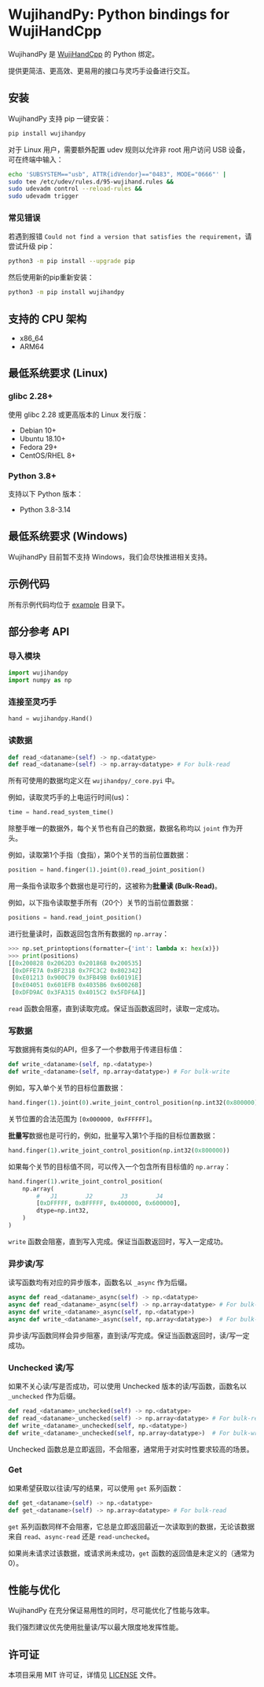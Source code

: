 # WujihandPy: Python bindings for WujiHandCpp

WujihandPy 是 [WujiHandCpp](https://github.com/Wuji-Technology-Co-Ltd/wujihandcpp) 的 Python 绑定。

提供更简洁、更高效、更易用的接口与灵巧手设备进行交互。

## 安装

WujihandPy 支持 pip 一键安装：

```bash
pip install wujihandpy
```

对于 Linux 用户，需要额外配置 udev 规则以允许非 root 用户访问 USB 设备，可在终端中输入：

```bash
echo 'SUBSYSTEM=="usb", ATTR{idVendor}=="0483", MODE="0666"' |
sudo tee /etc/udev/rules.d/95-wujihand.rules &&
sudo udevadm control --reload-rules &&
sudo udevadm trigger
```

### 常见错误

若遇到报错 `Could not find a version that satisfies the requirement`，请尝试升级 pip：

```bash
python3 -m pip install --upgrade pip
```

然后使用新的pip重新安装：

```bash
python3 -m pip install wujihandpy
```

## 支持的 CPU 架构

- x86_64
- ARM64

## 最低系统要求 (Linux)

### glibc 2.28+

使用 glibc 2.28 或更高版本的 Linux 发行版：
- Debian 10+
- Ubuntu 18.10+
- Fedora 29+
- CentOS/RHEL 8+

### Python 3.8+

支持以下 Python 版本：

- Python 3.8-3.14

## 最低系统要求 (Windows)

WujihandPy 目前暂不支持 Windows，我们会尽快推进相关支持。

## 示例代码

所有示例代码均位于 [example](example) 目录下。

## 部分参考 API

### 导入模块

```python
import wujihandpy
import numpy as np
```

### 连接至灵巧手

```python
hand = wujihandpy.Hand()
```

### 读数据

```python
def read_<dataname>(self) -> np.<datatype>
def read_<dataname>(self) -> np.array<datatype> # For bulk-read
```

所有可使用的数据均定义在 `wujihandpy/_core.pyi` 中。

例如，读取灵巧手的上电运行时间(us)：

```python
time = hand.read_system_time()
```

除整手唯一的数据外，每个关节也有自己的数据，数据名称均以 `joint` 作为开头。

例如，读取第1个手指（食指），第0个关节的当前位置数据：

```python
position = hand.finger(1).joint(0).read_joint_position()
```

用一条指令读取多个数据也是可行的，这被称为**批量读 (Bulk-Read)**。

例如，以下指令读取整手所有（20个）关节的当前位置数据：

```python
positions = hand.read_joint_position()
```

进行批量读时，函数返回包含所有数据的 `np.array`：

```python
>>> np.set_printoptions(formatter={'int': lambda x: hex(x)})
>>> print(positions)
[[0x200828 0x2062D3 0x20186B 0x200535]
 [0xDFFE7A 0xBF2318 0x7FC3C2 0x802342]
 [0xE01213 0x900C79 0x3FB49B 0x60191E]
 [0xE04051 0x601EFB 0x4035B6 0x60026B]
 [0xDFD9AC 0x3FA315 0x4015C2 0x5FDF6A]]
```

`read` 函数会阻塞，直到读取完成。保证当函数返回时，读取一定成功。

### 写数据

写数据拥有类似的API，但多了一个参数用于传递目标值：

```python
def write_<dataname>(self, np.<datatype>)
def write_<dataname>(self, np.array<datatype>) # For bulk-write
```

例如，写入单个关节的目标位置数据：

```python
hand.finger(1).joint(0).write_joint_control_position(np.int32(0x800000))
```

关节位置的合法范围为 `[0x000000, 0xFFFFFF]`。

**批量写**数据也是可行的，例如，批量写入第1个手指的目标位置数据：

```python
hand.finger(1).write_joint_control_position(np.int32(0x800000))
```

如果每个关节的目标值不同，可以传入一个包含所有目标值的 `np.array`：

```python
hand.finger(1).write_joint_control_position(
    np.array(
        #   J1        J2        J3        J4
        [0xDFFFFF, 0xBFFFFF, 0x400000, 0x600000],
        dtype=np.int32,
    )
)
```

`write` 函数会阻塞，直到写入完成。保证当函数返回时，写入一定成功。

### 异步读/写

读写函数均有对应的异步版本，函数名以 `_async` 作为后缀。

``` python
async def read_<dataname>_async(self) -> np.<datatype>
async def read_<dataname>_async(self) -> np.array<datatype> # For bulk-read
async def write_<dataname>_async(self, np.<datatype>)
async def write_<dataname>_async(self, np.array<datatype>)  # For bulk-write
```

异步读/写函数同样会异步阻塞，直到读/写完成。保证当函数返回时，读/写一定成功。

### Unchecked 读/写

如果不关心读/写是否成功，可以使用 Unchecked 版本的读/写函数，函数名以 `_unchecked` 作为后缀。

```python
def read_<dataname>_unchecked(self) -> np.<datatype>
def read_<dataname>_unchecked(self) -> np.array<datatype> # For bulk-read
def write_<dataname>_unchecked(self, np.<datatype>)
def write_<dataname>_unchecked(self, np.array<datatype>)  # For bulk-write
```

Unchecked 函数总是立即返回，不会阻塞，通常用于对实时性要求较高的场景。

### Get

如果希望获取以往读/写的结果，可以使用 `get` 系列函数：

```python
def get_<dataname>(self) -> np.<datatype>
def get_<dataname>(self) -> np.array<datatype> # For bulk-read
```

`get` 系列函数同样不会阻塞，它总是立即返回最近一次读取到的数据，无论该数据来自 `read`、`async-read` 还是 `read-unchecked`。 

如果尚未请求过该数据，或请求尚未成功，`get` 函数的返回值是未定义的（通常为0）。

## 性能与优化

WujihandPy 在充分保证易用性的同时，尽可能优化了性能与效率。

我们强烈建议优先使用批量读/写以最大限度地发挥性能。

## 许可证

本项目采用 MIT 许可证，详情见 [LICENSE](LICENSE) 文件。